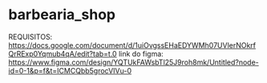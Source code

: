 # barbearia_shop
REQUISITOS: https://docs.google.com/document/d/1uiOvgssEHaEDYWMh07UVlerNOkrfQrRExp0Yqmub4qA/edit?tab=t.0
link do figma: https://www.figma.com/design/YQTUkFAWsbTl25J9roh8mk/Untitled?node-id=0-1&p=f&t=ICMCQbb5grocVIVu-0
